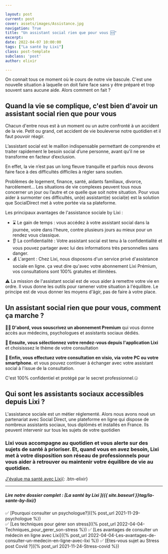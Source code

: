```yaml
---

layout: post
current: post
cover: assets/images/Assistance.jpg
navigation: True
title: "Un assistant social rien que pour vous 🆘"
excerpt: 
date: 2022-04-07 10:00:00
tags: ["La santé by Lixi"]
class: post-template
subclass: 'post'
author: elixir

---
```


On connait tous ce moment où le cours de notre vie bascule. C'est une nouvelle situation à laquelle on doit faire face sans y être préparé et trop souvent sans aucune aide.
Alors comment on fait ?


## Quand la vie se complique, c'est bien d'avoir un assistant social rien que pour vous

Chacun d'entre nous est à un moment ou un autre confronté à un accident de la vie. Petit ou grand, cet accident de vie bouleverse notre quotidien et il faut pouvoir réagir.

L’assistant social est le maillon indispensable permettant de comprendre et traiter rapidement le besoin social d’une personne, avant qu’il ne se transforme en facteur d’exclusion.

En effet, la vie n’est pas un long fleuve tranquille et parfois nous devons faire face à des difficultés difficiles à régler sans soutien.

Problèmes de logement, finance, santé, aidants familiaux, divorce, harcèlement… Les situations de vie complexes peuvent tous nous concerner un jour ou l’autre et ce quelle que soit notre situation. Pour vous aider à surmonter ces difficultés, un(e) assistant(e) social(e) est la solution que SocialDirect met à votre portée via sa plateforme.

Les principaux avantages de l'assistance sociale by Lixi :

- ⌛ Le gain de temps : vous accédez à votre assistant social dans la journée, voire dans l'heure, contre plusieurs jours au mieux pour un rendez vous classique. 
- 👂 La confidentialité :  Votre assistant social est tenu à la confidentialité et vous pouvez partager avec lui des informations très personnelles sans danger. 
- 💰 L'argent : Chez Lixi, nous disposons d'un service privé d'assistance sociale en ligne. ça veut dire qu'avec votre abonnement Lixi Prémium, vos consultations sont 100% gratuites et illimitées.

⚠️ La mission  de l'assistant social est de vous aider à remettre votre vie en ordre. Il vous donne les outils pour ramener votre situation à l'équilibre. Le principe est de vous donner les moyens d'âgir, pas de faire à votre place. 

## Un assistant social rien que pour vous, comment ça marche ?

 **🙆‍♀️ D'abord, vous souscrivez un abonnement Premium** qui vous donne accès aux médecins, psychologues et assistants sociaux dédiés.

**📅 Ensuite, vous sélectionnez votre rendez-vous depuis l'application Lixi** et choisisssez le thème de votre consultation

**📱 Enfin, vous effectuez votre consultation en visio, via votre PC ou votre smartphone.** et vous pouvez continuer à échanger avec votre assistant social à l'issue de la consultation.

C'est 100% confidentiel et protégé par le secret professionnel.🤐


## Qui sont les assistants sociaux accessibles depuis Lixi ? 

L'assistance sociale est un métier réglementé. Alors nous avons noué un partenariat avec Social Direct, une plateforme en ligne qui dispose de nombreux assistants sociaux, tous diplômés et installés en France.
Ils peuvent intervenir sur tous les sujets de votre quotidien

### Lixi vous accompagne au quotidien et vous alerte sur des sujets de santé à prioriser. Et, quand vous en avez besoin, Lixi met à votre disposition son réseau de professionnels pour vous aider à retrouver ou maintenir votre équilibre de vie au quotidien.

[J'évalue ma santé avec Lixi](https://www.heylixi.fr/){: .btn-elixir}

---
  
##### Lire notre dossier complet : [La santé by Lixi ]({{ site.baseurl }}tag/la-sante-by-lixi/)

✅ [Pourquoi consulter un psychologue?]({% post_url 2021-11-29-psychologue %})  
✅ [Les techniques pour gérer son stress]({% post_url 2022-04-04-Techniques_pour_gerer_son-stress %})
✅ [Les avantages de consulter un médecin en ligne avec Lixi]({% post_url 2022-04-04-Les-avantages-de-consulter-un-medecin-en-ligne-avec-lixi %})
✅ [Etes-vous sujet au Stress post Covid ?]({% post_url 2021-11-24-Stress-covid %})

